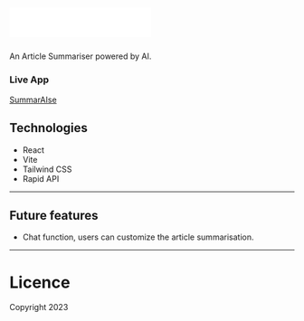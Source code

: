# <img src="https://github.com/AlbertStoykov/SummarAIse/blob/main/src/assets/logo.svg" alt="Logo" href="https://summaraise.netlify.app/" target="_blank" rel="noopener noreferrer" style="width: 250px; height: auto;">

An Article Summariser powered by AI.

### Live App

<a href="https://summaraise.netlify.app/" target="_blank" rel="noopener noreferrer">SummarAIse</a>

## Technologies

- React
- Vite
- Tailwind CSS
- Rapid API

---

## Future features

- Chat function, users can customize the article summarisation.

---

# Licence

Copyright 2023
